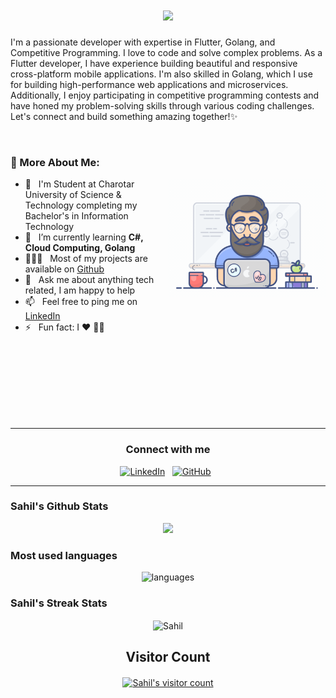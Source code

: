 <h1 align="center">
  <a href="https://git.io/typing-svg">
    <img src="https://readme-typing-svg.herokuapp.com/?lines=Hello,+There!+👋;This+is+Sahil+Sojitra+💻;Nice+to+meet+you!&center=true&size=30">
  </a>
</h1>

I'm a passionate developer with expertise in Flutter, Golang, and Competitive Programming. I love to code and solve complex problems. As a Flutter developer, I have experience building beautiful and responsive cross-platform mobile applications. I'm also skilled in Golang, which I use for building high-performance web applications and microservices. Additionally, I enjoy participating in competitive programming contests and have honed my problem-solving skills through various coding challenges. Let's connect and build something amazing together!✨

<br />

### 🧐 More About Me:

<img align="right" alt="GIF" src="assets/programmer.gif" width="50%" />

- 🏫 &nbsp; I'm Student at Charotar University of Science & Technology completing my Bachelor's in Information Technology
- 🌱 &nbsp; I’m currently learning **C#, Cloud Computing, Golang**
- 👨🏻‍💻 &nbsp; Most of my projects are available on [Github](https://github.com/SahilPatel146?tab=repositories)
- 💬 &nbsp; Ask me about anything tech related, I am happy to help
- 📫 &nbsp; Feel free to ping me on [LinkedIn](https://www.linkedin.com/in/sahilsojitra/)
- ⚡ &nbsp; Fun fact: I :heart: :man_technologist:
 <p align="left">
</p>
<br/> <br/> <br/> <br/> <br/> <br/> <br/>
<hr/>
<p align="center">
<h3 align="center">Connect with me</h3>
<p align="center">
<a href="https://www.linkedin.com/in/sahilsojitra/"><img title="LinkedIn" src="https://github.com/SahilPatel146/SahilPatel146/blob/main/assets/Icons/linkedin.svg"/></a>&nbsp;&nbsp;
<a href="https://github.com/SahilPatel146"><img title="GitHub" src="https://github.com/SahilPatel146/SahilPatel146/blob/main/assets/Icons/github.svg"/></a>&nbsp;&nbsp;
<hr/>
<!--
<hr>
<h2>Watch my contributions graph eaten by snake 🐍</h2>
<div align="center">
<a href="https://github.com/SahilPatel146">
    <img src="https://github.com/SahilPatel146/SahilPatel146/blob/output/github-contribution-grid-snake.gif" width="100%">
  </a>
</div>
-->

### Sahil's Github Stats

<p align="center">
  <img width="48%" src="https://github-readme-stats.vercel.app/api?username=SahilPatel146&show_icons=true&theme=radical" />
</p>

### Most used languages
<p align="center">
  <img alt="languages" src="https://github-readme-stats.vercel.app/api/top-langs/?username=SahilPatel146&layout=compact&theme=radical" />
</p>

### Sahil's Streak Stats
<p align="center"><img align="center" src="https://github-readme-streak-stats.herokuapp.com/?user=SahilPatel146&" alt="Sahil" /></p>
<!-- 
<h2 align='center'><i><a href="https://github.com/SahilPatel146">Activity Graph 📈</i></h2>
<p align="center">
  <a href="https://github.com/SahilPatel146">
    <img
      src="https://activity-graph.herokuapp.com/graph?username=SahilPatel146&custom_title=Sahil's%20Contribution%20Graph&theme=github&area=true&hide_border=true"
      width="100%">
  </a>
</p>
-->


<!-- <h2 align="center"><i>🎵 Spotify Status</i></h2>
<p align="center">
  <a href="https://open.spotify.com/user/0r6t956lbmezmq8uw79uud2wu">
    <img src="https://SahilPatel146.vercel.app/api?rainbow=true&scan=true&spin=true&theme=dark" width="60%">
  </a>
</p>
-->

<div align="center">

  ## Visitor Count
  <a href="https://profile-counter.glitch.me/SahilPatel146/count.svg"><img align="center"
      src="https://profile-counter.glitch.me/SahilPatel146/count.svg" alt="Sahil's visitor count" /></a>
</div>

<!-- <img src="assets/footer.png" alt="Footer image"> -->

